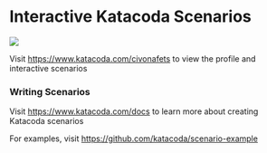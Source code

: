 # Interactive Katacoda Scenarios

[![](http://shields.katacoda.com/katacoda/civonafets/count.svg)](https://www.katacoda.com/civonafets "Get your profile on Katacoda.com")

Visit https://www.katacoda.com/civonafets to view the profile and interactive scenarios

### Writing Scenarios
Visit https://www.katacoda.com/docs to learn more about creating Katacoda scenarios

For examples, visit https://github.com/katacoda/scenario-example
